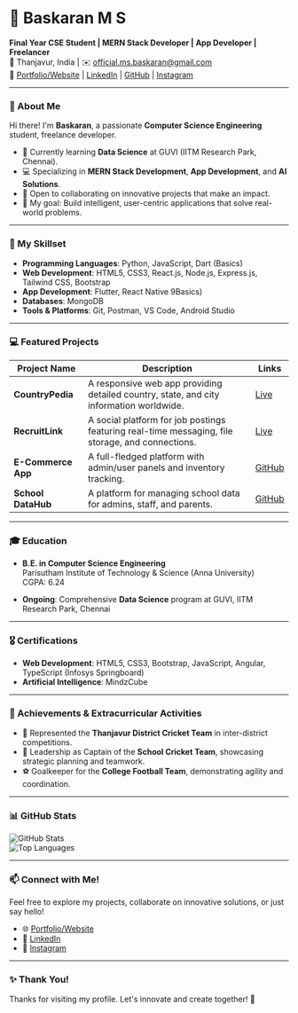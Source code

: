 # 🌟 Baskaran M S  
**Final Year CSE Student | MERN Stack Developer | App Developer | Freelancer**  
📍 Thanjavur, India | ✉️ [official.ms.baskaran@gmail.com](mailto:official.ms.baskaran@gmail.com)  
🔗 [Portfolio/Website](https://baskaranms.vercel.app/) | [LinkedIn](https://www.linkedin.com/in/baskaran-m-s-1b6196256/) | [GitHub](https://github.com/BaskaranMS) | [Instagram](https://instagram.com)

---

### 👋 About Me  
Hi there! I'm **Baskaran**, a passionate **Computer Science Engineering** student, freelance developer.  

- 🌱 Currently learning **Data Science** at GUVI (IITM Research Park, Chennai).  
- 💻 Specializing in **MERN Stack Development**, **App Development**, and **AI Solutions**.  
- 🤝 Open to collaborating on innovative projects that make an impact.  
- 🎯 My goal: Build intelligent, user-centric applications that solve real-world problems.  

---

### 🚀 My Skillset  
- **Programming Languages**: Python, JavaScript, Dart (Basics) 
- **Web Development**: HTML5, CSS3, React.js, Node.js, Express.js, Tailwind CSS, Bootstrap  
- **App Development**: Flutter, React Native 9Basics)  
- **Databases**: MongoDB  
- **Tools & Platforms**: Git, Postman, VS Code, Android Studio  

---

### 💻 Featured Projects  

| Project Name       | Description                                                                                     | Links                                                                                   |
|--------------------|-------------------------------------------------------------------------------------------------|-----------------------------------------------------------------------------------------|
| **CountryPedia**   | A responsive web app providing detailed country, state, and city information worldwide.          | [Live](https://country-pedia-msb.vercel.app/) | [GitHub](https://github.com/BaskaranMS/CountryPedia)          |
| **RecruitLink**    | A social platform for job postings featuring real-time messaging, file storage, and connections. | [Live](https://recruitlink.vercel.app/) | [Frontend Repo](https://github.com/BaskaranMS/RECRUITLINK_SOCIAL_MEDIA_FRONTEND) |
| **E-Commerce App** | A full-fledged platform with admin/user panels and inventory tracking.                          | [GitHub](https://github.com/BaskaranMS/online_store_project)                            |
| **School DataHub** | A platform for managing school data for admins, staff, and parents.                             | [GitHub](https://github.com/BaskaranMS/datahub_project)                                 |

---

### 🎓 Education  
- **B.E. in Computer Science Engineering**  
  Parisutham Institute of Technology & Science (Anna University)  
  CGPA: 6.24  

- **Ongoing**: Comprehensive **Data Science** program at GUVI, IITM Research Park, Chennai  

---

### 🎖 Certifications  
- **Web Development**: HTML5, CSS3, Bootstrap, JavaScript, Angular, TypeScript (Infosys Springboard)  
- **Artificial Intelligence**: MindzCube  

---

### 🏅 Achievements & Extracurricular Activities  
- 🏏 Represented the **Thanjavur District Cricket Team** in inter-district competitions.  
- 🤝 Leadership as Captain of the **School Cricket Team**, showcasing strategic planning and teamwork.  
- ⚽ Goalkeeper for the **College Football Team**, demonstrating agility and coordination.  

---

### 📊 GitHub Stats  
![GitHub Stats](https://github-readme-stats.vercel.app/api?username=BaskaranMS&show_icons=true&theme=radical)  
![Top Languages](https://github-readme-stats.vercel.app/api/top-langs/?username=BaskaranMS&layout=compact&theme=radical)

---

### 📫 Connect with Me!  
Feel free to explore my projects, collaborate on innovative solutions, or just say hello!  

- 🌐 [Portfolio/Website](https://baskaranms.vercel.app/)  
- 💼 [LinkedIn](https://www.linkedin.com/in/baskaran-m-s-1b6196256/)  
- 📸 [Instagram](https://www.instagram.com/m_s_b_0_0_1/)  

---

### ✨ Thank You!  
Thanks for visiting my profile. Let's innovate and create together! 🚀
